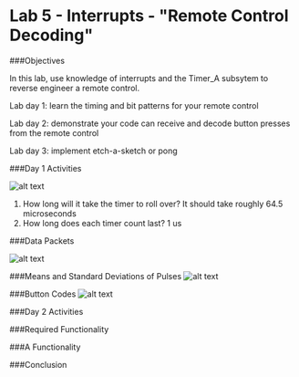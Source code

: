 Lab 5 - Interrupts - "Remote Control Decoding"
========

###Objectives

In this lab, use knowledge of interrupts and the Timer_A subsytem to reverse engineer a remote control.

Lab day 1: learn the timing and bit patterns for your remote control

Lab day 2: demonstrate your code can receive and decode button presses from the remote control

Lab day 3: implement etch-a-sketch or pong

###Day 1 Activities

![alt text](http://i61.tinypic.com/2a7gcjk.png)

1) How long will it take the timer to roll over?
It should take roughly 64.5 microseconds
2) How long does each timer count last? 
1 us

###Data Packets

![alt text](http://i59.tinypic.com/1z380om.png)

###Means and Standard Deviations of Pulses
![alt text](http://i57.tinypic.com/2112vcj.png)

###Button Codes
![alt text](http://i59.tinypic.com/5wczfs.png)

###Day 2 Activities



###Required Functionality

###A Functionality

###Conclusion
